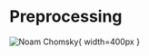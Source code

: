# Preprocessing

![Noam Chomsky](https://upload.wikimedia.org/wikipedia/commons/a/a9/Noam_Chomsky_portrait_2017.jpg){ width=400px }
